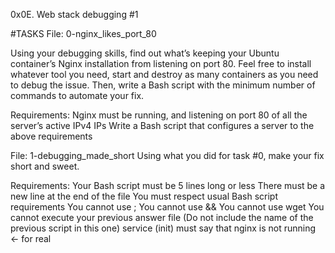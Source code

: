 0x0E. Web stack debugging #1

#TASKS
File: 0-nginx_likes_port_80

Using your debugging skills, find out what’s keeping your Ubuntu container’s Nginx installation from listening on port 80. Feel free to install whatever tool you need, start and destroy as many containers as you need to debug the issue. Then, write a Bash script with the minimum number of commands to automate your fix.

Requirements:
    Nginx must be running, and listening on port 80 of all the server’s active IPv4 IPs
    Write a Bash script that configures a server to the above requirements

File: 1-debugging_made_short
Using what you did for task #0, make your fix short and sweet.

Requirements:
    Your Bash script must be 5 lines long or less
    There must be a new line at the end of the file
    You must respect usual Bash script requirements
    You cannot use ;
    You cannot use &&
    You cannot use wget
    You cannot execute your previous answer file (Do not include the name of the previous script in this one)
    service (init) must say that nginx is not running ← for real